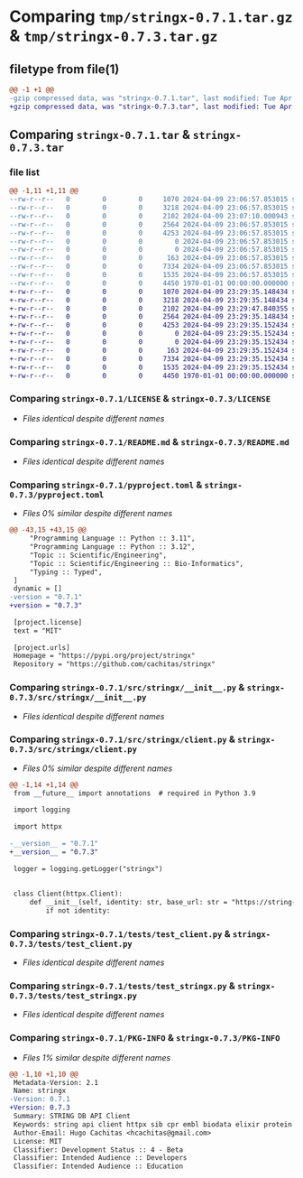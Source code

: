 # Comparing `tmp/stringx-0.7.1.tar.gz` & `tmp/stringx-0.7.3.tar.gz`

## filetype from file(1)

```diff
@@ -1 +1 @@
-gzip compressed data, was "stringx-0.7.1.tar", last modified: Tue Apr  9 23:07:10 2024, max compression
+gzip compressed data, was "stringx-0.7.3.tar", last modified: Tue Apr  9 23:29:47 2024, max compression
```

## Comparing `stringx-0.7.1.tar` & `stringx-0.7.3.tar`

### file list

```diff
@@ -1,11 +1,11 @@
--rw-r--r--   0        0        0     1070 2024-04-09 23:06:57.853015 stringx-0.7.1/LICENSE
--rw-r--r--   0        0        0     3218 2024-04-09 23:06:57.853015 stringx-0.7.1/README.md
--rw-r--r--   0        0        0     2102 2024-04-09 23:07:10.000943 stringx-0.7.1/pyproject.toml
--rw-r--r--   0        0        0     2564 2024-04-09 23:06:57.853015 stringx-0.7.1/src/stringx/__init__.py
--rw-r--r--   0        0        0     4253 2024-04-09 23:06:57.853015 stringx-0.7.1/src/stringx/client.py
--rw-r--r--   0        0        0        0 2024-04-09 23:06:57.853015 stringx-0.7.1/src/stringx/py.typed
--rw-r--r--   0        0        0        0 2024-04-09 23:06:57.853015 stringx-0.7.1/tests/__init__.py
--rw-r--r--   0        0        0      163 2024-04-09 23:06:57.853015 stringx-0.7.1/tests/conftest.py
--rw-r--r--   0        0        0     7334 2024-04-09 23:06:57.853015 stringx-0.7.1/tests/test_client.py
--rw-r--r--   0        0        0     1535 2024-04-09 23:06:57.853015 stringx-0.7.1/tests/test_stringx.py
--rw-r--r--   0        0        0     4450 1970-01-01 00:00:00.000000 stringx-0.7.1/PKG-INFO
+-rw-r--r--   0        0        0     1070 2024-04-09 23:29:35.148434 stringx-0.7.3/LICENSE
+-rw-r--r--   0        0        0     3218 2024-04-09 23:29:35.148434 stringx-0.7.3/README.md
+-rw-r--r--   0        0        0     2102 2024-04-09 23:29:47.840355 stringx-0.7.3/pyproject.toml
+-rw-r--r--   0        0        0     2564 2024-04-09 23:29:35.148434 stringx-0.7.3/src/stringx/__init__.py
+-rw-r--r--   0        0        0     4253 2024-04-09 23:29:35.152434 stringx-0.7.3/src/stringx/client.py
+-rw-r--r--   0        0        0        0 2024-04-09 23:29:35.152434 stringx-0.7.3/src/stringx/py.typed
+-rw-r--r--   0        0        0        0 2024-04-09 23:29:35.152434 stringx-0.7.3/tests/__init__.py
+-rw-r--r--   0        0        0      163 2024-04-09 23:29:35.152434 stringx-0.7.3/tests/conftest.py
+-rw-r--r--   0        0        0     7334 2024-04-09 23:29:35.152434 stringx-0.7.3/tests/test_client.py
+-rw-r--r--   0        0        0     1535 2024-04-09 23:29:35.152434 stringx-0.7.3/tests/test_stringx.py
+-rw-r--r--   0        0        0     4450 1970-01-01 00:00:00.000000 stringx-0.7.3/PKG-INFO
```

### Comparing `stringx-0.7.1/LICENSE` & `stringx-0.7.3/LICENSE`

 * *Files identical despite different names*

### Comparing `stringx-0.7.1/README.md` & `stringx-0.7.3/README.md`

 * *Files identical despite different names*

### Comparing `stringx-0.7.1/pyproject.toml` & `stringx-0.7.3/pyproject.toml`

 * *Files 0% similar despite different names*

```diff
@@ -43,15 +43,15 @@
     "Programming Language :: Python :: 3.11",
     "Programming Language :: Python :: 3.12",
     "Topic :: Scientific/Engineering",
     "Topic :: Scientific/Engineering :: Bio-Informatics",
     "Typing :: Typed",
 ]
 dynamic = []
-version = "0.7.1"
+version = "0.7.3"
 
 [project.license]
 text = "MIT"
 
 [project.urls]
 Homepage = "https://pypi.org/project/stringx"
 Repository = "https://github.com/cachitas/stringx"
```

### Comparing `stringx-0.7.1/src/stringx/__init__.py` & `stringx-0.7.3/src/stringx/__init__.py`

 * *Files identical despite different names*

### Comparing `stringx-0.7.1/src/stringx/client.py` & `stringx-0.7.3/src/stringx/client.py`

 * *Files 0% similar despite different names*

```diff
@@ -1,14 +1,14 @@
 from __future__ import annotations  # required in Python 3.9
 
 import logging
 
 import httpx
 
-__version__ = "0.7.1"
+__version__ = "0.7.3"
 
 logger = logging.getLogger("stringx")
 
 
 class Client(httpx.Client):
     def __init__(self, identity: str, base_url: str = "https://string-db.org") -> None:
         if not identity:
```

### Comparing `stringx-0.7.1/tests/test_client.py` & `stringx-0.7.3/tests/test_client.py`

 * *Files identical despite different names*

### Comparing `stringx-0.7.1/tests/test_stringx.py` & `stringx-0.7.3/tests/test_stringx.py`

 * *Files identical despite different names*

### Comparing `stringx-0.7.1/PKG-INFO` & `stringx-0.7.3/PKG-INFO`

 * *Files 1% similar despite different names*

```diff
@@ -1,10 +1,10 @@
 Metadata-Version: 2.1
 Name: stringx
-Version: 0.7.1
+Version: 0.7.3
 Summary: STRING DB API Client
 Keywords: string api client httpx sib cpr embl biodata elixir protein gene interaction
 Author-Email: Hugo Cachitas <hcachitas@gmail.com>
 License: MIT
 Classifier: Development Status :: 4 - Beta
 Classifier: Intended Audience :: Developers
 Classifier: Intended Audience :: Education
```

